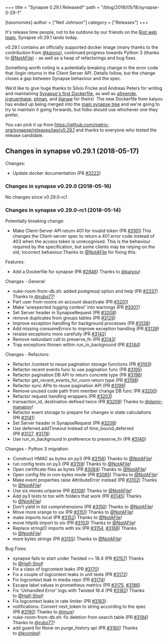 +++
title = "Synapse 0.29.1 Released!"
path = "/blog/2018/05/18/synapse-0-29-1"

[taxonomies]
author = ["Neil Johnson"]
category = ["Releases"]
+++

It's release time people, not to be outdone by our friends on the <a href="https://medium.com/@RiotChat/stickers-are-here-introducing-riot-im-0-15-for-web-desktop-284c32b93acc">Riot web team</a>, Synapse v0.29.1 lands today.

v0.29.1 contains an officially supported docker image (many thanks to the contribution from <a href="https://github.com/kaiyou">@kaiyou</a>), continued progress towards Python 3 (thanks to <a class="user-mention" href="https://github.com/NotAFile" data-hovercard-user-id="5447747" data-octo-click="hovercard-link-click" data-octo-dimensions="link_type:self" aria-describedby="hovercard-aria-description">@NotAFile</a>) - as well as a heap of refactorings and bug fixes.

Something worth noting is a potentially breaking change in the error code that /login returns in the Client Server API. Details follow, but the change closes a gap between Synapse behaviour and the spec.

We'd like to give huge thanks to Silvio Fricke and Andreas Peters for writing and maintaining <a href="https://github.com/AVENTER-UG/docker-matrix">Synapse's first Dockerfile</a>, as well as <a href="https://github.com/allmende/docker-synapse">allmende</a>, <a href="https://github.com/jcgruenhage/docker-synapse">jcgruenhage</a>, <a href="https://github.com/ptman/synapse-docker">ptman</a>, and <a href="https://github.com/ilianaw/dockerfiles/tree/master/synapse">ilianaw</a> for theirs!  The new Dockerfile from kaiyou has ended up being merged into the <a href="https://github.com/matrix-org/synapse/tree/master/contrib/docker">main synapse tree</a> and we're going to try to maintain it going forwards, but folks should use whichever one they prefer.

You can pick it up from <a href="https://github.com/matrix-org/synapse/releases/tag/v0.29.1">https://github.com/matrix-org/synapse/releases/tag/v0.29.1</a> and thanks to everyone who tested the release candidate.

## Changes in synapse v0.29.1 (2018-05-17)

Changes:
<ul>
 	<li>Update docker documentation (PR <a href="https://github.com/matrix-org/synapse/pull/3222">#3222</a>)</li>
</ul>

### Changes in synapse v0.29.0 (2018-05-16)

No changes since v0.29.0-rc1

### Changes in synapse v0.29.0-rc1 (2018-05-14)

Potentially breaking change:
<ul>
 	<li>Make Client-Server API return 401 for invalid token (PR <a class="issue-link js-issue-link" href="https://github.com/matrix-org/synapse/pull/3161" data-error-text="Failed to load issue title" data-id="319022836" data-permission-text="Issue title is private" data-url="https://github.com/matrix-org/synapse/issues/3161">#3161</a>).This changes the Client-server spec to return a 401 error code instead of 403 when the access token is unrecognised. This is the behaviour required by the specification, but some clients may be relying on the old, incorrect behaviour.Thanks to <a class="user-mention" href="https://github.com/NotAFile" data-hovercard-user-id="5447747" data-octo-click="hovercard-link-click" data-octo-dimensions="link_type:self" aria-describedby="hovercard-aria-description">@NotAFile</a> for fixing this.</li>
</ul>
Features:
<ul>
 	<li>Add a Dockerfile for synapse (PR <a class="issue-link js-issue-link" href="https://github.com/matrix-org/synapse/pull/2846" data-error-text="Failed to load issue title" data-id="294138160" data-permission-text="Issue title is private" data-url="https://github.com/matrix-org/synapse/issues/2846">#2846</a>) Thanks to <a class="user-mention" href="https://github.com/kaiyou" data-hovercard-user-id="847861" data-octo-click="hovercard-link-click" data-octo-dimensions="link_type:self" aria-describedby="hovercard-aria-description">@kaiyou</a>!</li>
</ul>
Changes - General:
<ul>
 	<li>nuke-room-from-db.sh: added postgresql option and help (PR <a class="issue-link js-issue-link" href="https://github.com/matrix-org/synapse/pull/2337" data-error-text="Failed to load issue title" data-id="240936932" data-permission-text="Issue title is private" data-url="https://github.com/matrix-org/synapse/issues/2337">#2337</a>) Thanks to <a class="user-mention" href="https://github.com/rubo77" data-hovercard-user-id="1591563" data-octo-click="hovercard-link-click" data-octo-dimensions="link_type:self" aria-describedby="hovercard-aria-description">@rubo77</a>!</li>
 	<li>Part user from rooms on account deactivate (PR <a class="issue-link js-issue-link" href="https://github.com/matrix-org/synapse/pull/3201" data-error-text="Failed to load issue title" data-id="321584384" data-permission-text="Issue title is private" data-url="https://github.com/matrix-org/synapse/issues/3201">#3201</a>)</li>
 	<li>Make 'unexpected logging context' into warnings (PR <a class="issue-link js-issue-link" href="https://github.com/matrix-org/synapse/pull/3007" data-error-text="Failed to load issue title" data-id="305674363" data-permission-text="Issue title is private" data-url="https://github.com/matrix-org/synapse/issues/3007">#3007</a>)</li>
 	<li>Set Server header in SynapseRequest (PR <a class="issue-link js-issue-link" href="https://github.com/matrix-org/synapse/pull/3208" data-error-text="Failed to load issue title" data-id="322021667" data-permission-text="Issue title is private" data-url="https://github.com/matrix-org/synapse/issues/3208">#3208</a>)</li>
 	<li>remove duplicates from groups tables (PR <a class="issue-link js-issue-link" href="https://github.com/matrix-org/synapse/pull/3129" data-error-text="Failed to load issue title" data-id="317640994" data-permission-text="Issue title is private" data-url="https://github.com/matrix-org/synapse/issues/3129">#3129</a>)</li>
 	<li>Improve exception handling for background processes (PR <a class="issue-link js-issue-link" href="https://github.com/matrix-org/synapse/pull/3138" data-error-text="Failed to load issue title" data-id="318353806" data-permission-text="Issue title is private" data-url="https://github.com/matrix-org/synapse/issues/3138">#3138</a>)</li>
 	<li>Add missing consumeErrors to improve exception handling (PR <a class="issue-link js-issue-link" href="https://github.com/matrix-org/synapse/pull/3139" data-error-text="Failed to load issue title" data-id="318354891" data-permission-text="Issue title is private" data-url="https://github.com/matrix-org/synapse/issues/3139">#3139</a>)</li>
 	<li>reraise exceptions more carefully (PR <a class="issue-link js-issue-link" href="https://github.com/matrix-org/synapse/pull/3142" data-error-text="Failed to load issue title" data-id="318362067" data-permission-text="Issue title is private" data-url="https://github.com/matrix-org/synapse/issues/3142">#3142</a>)</li>
 	<li>Remove redundant call to preserve_fn (PR <a class="issue-link js-issue-link" href="https://github.com/matrix-org/synapse/pull/3143" data-error-text="Failed to load issue title" data-id="318369685" data-permission-text="Issue title is private" data-url="https://github.com/matrix-org/synapse/issues/3143">#3143</a>)</li>
 	<li>Trap exceptions thrown within run_in_background (PR <a class="issue-link js-issue-link" href="https://github.com/matrix-org/synapse/pull/3144" data-error-text="Failed to load issue title" data-id="318372621" data-permission-text="Issue title is private" data-url="https://github.com/matrix-org/synapse/issues/3144">#3144</a>)</li>
</ul>
Changes - Refactors:
<ul>
 	<li>Refactor /context to reuse pagination storage functions (PR <a class="issue-link js-issue-link" href="https://github.com/matrix-org/synapse/pull/3193" data-error-text="Failed to load issue title" data-id="321240389" data-permission-text="Issue title is private" data-url="https://github.com/matrix-org/synapse/issues/3193">#3193</a>)</li>
 	<li>Refactor recent events func to use pagination func (PR <a class="issue-link js-issue-link" href="https://github.com/matrix-org/synapse/pull/3195" data-error-text="Failed to load issue title" data-id="321511701" data-permission-text="Issue title is private" data-url="https://github.com/matrix-org/synapse/issues/3195">#3195</a>)</li>
 	<li>Refactor pagination DB API to return concrete type (PR <a class="issue-link js-issue-link" href="https://github.com/matrix-org/synapse/pull/3196" data-error-text="Failed to load issue title" data-id="321514152" data-permission-text="Issue title is private" data-url="https://github.com/matrix-org/synapse/issues/3196">#3196</a>)</li>
 	<li>Refactor get_recent_events_for_room return type (PR <a class="issue-link js-issue-link" href="https://github.com/matrix-org/synapse/pull/3198" data-error-text="Failed to load issue title" data-id="321524525" data-permission-text="Issue title is private" data-url="https://github.com/matrix-org/synapse/issues/3198">#3198</a>)</li>
 	<li>Refactor sync APIs to reuse pagination API (PR <a class="issue-link js-issue-link" href="https://github.com/matrix-org/synapse/pull/3199" data-error-text="Failed to load issue title" data-id="321556855" data-permission-text="Issue title is private" data-url="https://github.com/matrix-org/synapse/issues/3199">#3199</a>)</li>
 	<li>Remove unused code path from member change DB func (PR <a class="issue-link js-issue-link" href="https://github.com/matrix-org/synapse/pull/3200" data-error-text="Failed to load issue title" data-id="321572270" data-permission-text="Issue title is private" data-url="https://github.com/matrix-org/synapse/issues/3200">#3200</a>)</li>
 	<li>Refactor request handling wrappers (PR <a class="issue-link js-issue-link" href="https://github.com/matrix-org/synapse/pull/3203" data-error-text="Failed to load issue title" data-id="321896316" data-permission-text="Issue title is private" data-url="https://github.com/matrix-org/synapse/issues/3203">#3203</a>)</li>
 	<li>transaction_id, destination defined twice (PR <a class="issue-link js-issue-link" href="https://github.com/matrix-org/synapse/pull/3209" data-error-text="Failed to load issue title" data-id="322050253" data-permission-text="Issue title is private" data-url="https://github.com/matrix-org/synapse/issues/3209">#3209</a>) Thanks to <a class="user-mention" href="https://github.com/damir-manapov" data-hovercard-user-id="84543" data-octo-click="hovercard-link-click" data-octo-dimensions="link_type:self" aria-describedby="hovercard-aria-description">@damir-manapov</a>!</li>
 	<li>Refactor event storage to prepare for changes in state calculations (PR <a class="issue-link js-issue-link" href="https://github.com/matrix-org/synapse/pull/3141" data-error-text="Failed to load issue title" data-id="318360848" data-permission-text="Issue title is private" data-url="https://github.com/matrix-org/synapse/issues/3141">#3141</a>)</li>
 	<li>Set Server header in SynapseRequest (PR <a class="issue-link js-issue-link" href="https://github.com/matrix-org/synapse/pull/3208" data-error-text="Failed to load issue title" data-id="322021667" data-permission-text="Issue title is private" data-url="https://github.com/matrix-org/synapse/issues/3208">#3208</a>)</li>
 	<li>Use deferred.addTimeout instead of time_bound_deferred (PR <a class="issue-link js-issue-link" href="https://github.com/matrix-org/synapse/pull/3127" data-error-text="Failed to load issue title" data-id="316624675" data-permission-text="Issue title is private" data-url="https://github.com/matrix-org/synapse/issues/3127">#3127</a>, <a class="issue-link js-issue-link" href="https://github.com/matrix-org/synapse/pull/3178" data-error-text="Failed to load issue title" data-id="319723346" data-permission-text="Issue title is private" data-url="https://github.com/matrix-org/synapse/issues/3178">#3178</a>)</li>
 	<li>Use run_in_background in preference to preserve_fn (PR <a class="issue-link js-issue-link" href="https://github.com/matrix-org/synapse/pull/3140" data-error-text="Failed to load issue title" data-id="318358846" data-permission-text="Issue title is private" data-url="https://github.com/matrix-org/synapse/issues/3140">#3140</a>)</li>
</ul>
Changes - Python 3 migration:
<ul>
 	<li>Construct HMAC as bytes on py3 (PR <a class="issue-link js-issue-link" href="https://github.com/matrix-org/synapse/pull/3156" data-error-text="Failed to load issue title" data-id="318672814" data-permission-text="Issue title is private" data-url="https://github.com/matrix-org/synapse/issues/3156">#3156</a>) Thanks to <a class="user-mention" href="https://github.com/NotAFile" data-hovercard-user-id="5447747" data-octo-click="hovercard-link-click" data-octo-dimensions="link_type:self" aria-describedby="hovercard-aria-description">@NotAFile</a>!</li>
 	<li>run config tests on py3 (PR <a class="issue-link js-issue-link" href="https://github.com/matrix-org/synapse/pull/3159" data-error-text="Failed to load issue title" data-id="318819505" data-permission-text="Issue title is private" data-url="https://github.com/matrix-org/synapse/issues/3159">#3159</a>) Thanks to <a class="user-mention" href="https://github.com/NotAFile" data-hovercard-user-id="5447747" data-octo-click="hovercard-link-click" data-octo-dimensions="link_type:self" aria-describedby="hovercard-aria-description">@NotAFile</a>!</li>
 	<li>Open certificate files as bytes (PR <a class="issue-link js-issue-link" href="https://github.com/matrix-org/synapse/pull/3084" data-error-text="Failed to load issue title" data-id="312978895" data-permission-text="Issue title is private" data-url="https://github.com/matrix-org/synapse/issues/3084">#3084</a>) Thanks to <a class="user-mention" href="https://github.com/NotAFile" data-hovercard-user-id="5447747" data-octo-click="hovercard-link-click" data-octo-dimensions="link_type:self" aria-describedby="hovercard-aria-description">@NotAFile</a>!</li>
 	<li>Open config file in non-bytes mode (PR <a class="issue-link js-issue-link" href="https://github.com/matrix-org/synapse/pull/3085" data-error-text="Failed to load issue title" data-id="312979176" data-permission-text="Issue title is private" data-url="https://github.com/matrix-org/synapse/issues/3085">#3085</a>) Thanks to <a class="user-mention" href="https://github.com/NotAFile" data-hovercard-user-id="5447747" data-octo-click="hovercard-link-click" data-octo-dimensions="link_type:self" aria-describedby="hovercard-aria-description">@NotAFile</a>!</li>
 	<li>Make event properties raise AttributeError instead (PR <a class="issue-link js-issue-link" href="https://github.com/matrix-org/synapse/pull/3102" data-error-text="Failed to load issue title" data-id="314438601" data-permission-text="Issue title is private" data-url="https://github.com/matrix-org/synapse/issues/3102">#3102</a>) Thanks to <a class="user-mention" href="https://github.com/NotAFile" data-hovercard-user-id="5447747" data-octo-click="hovercard-link-click" data-octo-dimensions="link_type:self" aria-describedby="hovercard-aria-description">@NotAFile</a>!</li>
 	<li>Use six.moves.urlparse (PR <a class="issue-link js-issue-link" href="https://github.com/matrix-org/synapse/pull/3108" data-error-text="Failed to load issue title" data-id="314444112" data-permission-text="Issue title is private" data-url="https://github.com/matrix-org/synapse/issues/3108">#3108</a>) Thanks to <a class="user-mention" href="https://github.com/NotAFile" data-hovercard-user-id="5447747" data-octo-click="hovercard-link-click" data-octo-dimensions="link_type:self" aria-describedby="hovercard-aria-description">@NotAFile</a>!</li>
 	<li>Add py3 tests to tox with folders that work (PR <a class="issue-link js-issue-link" href="https://github.com/matrix-org/synapse/pull/3145" data-error-text="Failed to load issue title" data-id="318431714" data-permission-text="Issue title is private" data-url="https://github.com/matrix-org/synapse/issues/3145">#3145</a>) Thanks to <a class="user-mention" href="https://github.com/NotAFile" data-hovercard-user-id="5447747" data-octo-click="hovercard-link-click" data-octo-dimensions="link_type:self" aria-describedby="hovercard-aria-description">@NotAFile</a>!</li>
 	<li>Don't yield in list comprehensions (PR <a class="issue-link js-issue-link" href="https://github.com/matrix-org/synapse/pull/3150" data-error-text="Failed to load issue title" data-id="318628803" data-permission-text="Issue title is private" data-url="https://github.com/matrix-org/synapse/issues/3150">#3150</a>) Thanks to <a class="user-mention" href="https://github.com/NotAFile" data-hovercard-user-id="5447747" data-octo-click="hovercard-link-click" data-octo-dimensions="link_type:self" aria-describedby="hovercard-aria-description">@NotAFile</a>!</li>
 	<li>Move more xrange to six (PR <a class="issue-link js-issue-link" href="https://github.com/matrix-org/synapse/pull/3151" data-error-text="Failed to load issue title" data-id="318628945" data-permission-text="Issue title is private" data-url="https://github.com/matrix-org/synapse/issues/3151">#3151</a>) Thanks to <a class="user-mention" href="https://github.com/NotAFile" data-hovercard-user-id="5447747" data-octo-click="hovercard-link-click" data-octo-dimensions="link_type:self" aria-describedby="hovercard-aria-description">@NotAFile</a>!</li>
 	<li>make imports local (PR <a class="issue-link js-issue-link" href="https://github.com/matrix-org/synapse/pull/3152" data-error-text="Failed to load issue title" data-id="318629082" data-permission-text="Issue title is private" data-url="https://github.com/matrix-org/synapse/issues/3152">#3152</a>) Thanks to <a class="user-mention" href="https://github.com/NotAFile" data-hovercard-user-id="5447747" data-octo-click="hovercard-link-click" data-octo-dimensions="link_type:self" aria-describedby="hovercard-aria-description">@NotAFile</a>!</li>
 	<li>move httplib import to six (PR <a class="issue-link js-issue-link" href="https://github.com/matrix-org/synapse/pull/3153" data-error-text="Failed to load issue title" data-id="318629172" data-permission-text="Issue title is private" data-url="https://github.com/matrix-org/synapse/issues/3153">#3153</a>) Thanks to <a class="user-mention" href="https://github.com/NotAFile" data-hovercard-user-id="5447747" data-octo-click="hovercard-link-click" data-octo-dimensions="link_type:self" aria-describedby="hovercard-aria-description">@NotAFile</a>!</li>
 	<li>Replace stringIO imports with six (PR <a class="issue-link js-issue-link" href="https://github.com/matrix-org/synapse/pull/3154" data-error-text="Failed to load issue title" data-id="318629362" data-permission-text="Issue title is private" data-url="https://github.com/matrix-org/synapse/issues/3154">#3154</a>, <a class="issue-link js-issue-link" href="https://github.com/matrix-org/synapse/pull/3168" data-error-text="Failed to load issue title" data-id="319453092" data-permission-text="Issue title is private" data-url="https://github.com/matrix-org/synapse/issues/3168">#3168</a>) Thanks to <a class="user-mention" href="https://github.com/NotAFile" data-hovercard-user-id="5447747" data-octo-click="hovercard-link-click" data-octo-dimensions="link_type:self" aria-describedby="hovercard-aria-description">@NotAFile</a>!</li>
 	<li>more bytes strings (PR <a class="issue-link js-issue-link" href="https://github.com/matrix-org/synapse/pull/3155" data-error-text="Failed to load issue title" data-id="318672504" data-permission-text="Issue title is private" data-url="https://github.com/matrix-org/synapse/issues/3155">#3155</a>) Thanks to <a class="user-mention" href="https://github.com/NotAFile" data-hovercard-user-id="5447747" data-octo-click="hovercard-link-click" data-octo-dimensions="link_type:self" aria-describedby="hovercard-aria-description">@NotAFile</a>!</li>
</ul>
Bug Fixes:
<ul>
 	<li>synapse fails to start under Twisted &gt;= 18.4 (PR <a class="issue-link js-issue-link" href="https://github.com/matrix-org/synapse/pull/3157" data-error-text="Failed to load issue title" data-id="318721696" data-permission-text="Issue title is private" data-url="https://github.com/matrix-org/synapse/issues/3157">#3157</a>) Thanks to <a class="user-mention" href="https://github.com/Half-Shot" data-hovercard-user-id="2072976" data-octo-click="hovercard-link-click" data-octo-dimensions="link_type:self" aria-describedby="hovercard-aria-description">@Half-Shot</a>!</li>
 	<li>Fix a class of logcontext leaks (PR <a class="issue-link js-issue-link" href="https://github.com/matrix-org/synapse/pull/3170" data-error-text="Failed to load issue title" data-id="319506071" data-permission-text="Issue title is private" data-url="https://github.com/matrix-org/synapse/issues/3170">#3170</a>)</li>
 	<li>Fix a couple of logcontext leaks in unit tests (PR <a class="issue-link js-issue-link" href="https://github.com/matrix-org/synapse/pull/3172" data-error-text="Failed to load issue title" data-id="319584239" data-permission-text="Issue title is private" data-url="https://github.com/matrix-org/synapse/issues/3172">#3172</a>)</li>
 	<li>Fix logcontext leak in media repo (PR <a class="issue-link js-issue-link" href="https://github.com/matrix-org/synapse/pull/3174" data-error-text="Failed to load issue title" data-id="319596214" data-permission-text="Issue title is private" data-url="https://github.com/matrix-org/synapse/issues/3174">#3174</a>)</li>
 	<li>Escape label values in prometheus metrics (PR <a class="issue-link js-issue-link" href="https://github.com/matrix-org/synapse/pull/3175" data-error-text="Failed to load issue title" data-id="319611493" data-permission-text="Issue title is private" data-url="https://github.com/matrix-org/synapse/issues/3175">#3175</a>, <a class="issue-link js-issue-link" href="https://github.com/matrix-org/synapse/pull/3186" data-error-text="Failed to load issue title" data-id="319955083" data-permission-text="Issue title is private" data-url="https://github.com/matrix-org/synapse/issues/3186">#3186</a>)</li>
 	<li>Fix 'Unhandled Error' logs with Twisted 18.4 (PR <a class="issue-link js-issue-link" href="https://github.com/matrix-org/synapse/pull/3182" data-error-text="Failed to load issue title" data-id="319867481" data-permission-text="Issue title is private" data-url="https://github.com/matrix-org/synapse/issues/3182">#3182</a>) Thanks to <a class="user-mention" href="https://github.com/Half-Shot" data-hovercard-user-id="2072976" data-octo-click="hovercard-link-click" data-octo-dimensions="link_type:self" aria-describedby="hovercard-aria-description">@Half-Shot</a>!</li>
 	<li>Fix logcontext leaks in rate limiter (PR <a class="issue-link js-issue-link" href="https://github.com/matrix-org/synapse/pull/3183" data-error-text="Failed to load issue title" data-id="319883299" data-permission-text="Issue title is private" data-url="https://github.com/matrix-org/synapse/issues/3183">#3183</a>)</li>
 	<li>notifications: Convert next_token to string according to the spec (PR <a class="issue-link js-issue-link" href="https://github.com/matrix-org/synapse/pull/3190" data-error-text="Failed to load issue title" data-id="320496620" data-permission-text="Issue title is private" data-url="https://github.com/matrix-org/synapse/issues/3190">#3190</a>) Thanks to <a class="user-mention" href="https://github.com/mujx" data-hovercard-user-id="6430350" data-octo-click="hovercard-link-click" data-octo-dimensions="link_type:self" aria-describedby="hovercard-aria-description">@mujx</a>!</li>
 	<li>nuke-room-from-db.sh: fix deletion from search table (PR <a class="issue-link js-issue-link" href="https://github.com/matrix-org/synapse/pull/3194" data-error-text="Failed to load issue title" data-id="321366575" data-permission-text="Issue title is private" data-url="https://github.com/matrix-org/synapse/issues/3194">#3194</a>) Thanks to <a class="user-mention" href="https://github.com/rubo77" data-hovercard-user-id="1591563" data-octo-click="hovercard-link-click" data-octo-dimensions="link_type:self" aria-describedby="hovercard-aria-description">@rubo77</a>!</li>
 	<li>add guard for None on purge_history api (PR <a class="issue-link js-issue-link" href="https://github.com/matrix-org/synapse/pull/3160" data-error-text="Failed to load issue title" data-id="318873877" data-permission-text="Issue title is private" data-url="https://github.com/matrix-org/synapse/issues/3160">#3160</a>) Thanks to <a class="user-mention" href="https://github.com/krombel" data-hovercard-user-id="11167142" data-octo-click="hovercard-link-click" data-octo-dimensions="link_type:self" aria-describedby="hovercard-aria-description">@krombel</a>!</li>
</ul>
